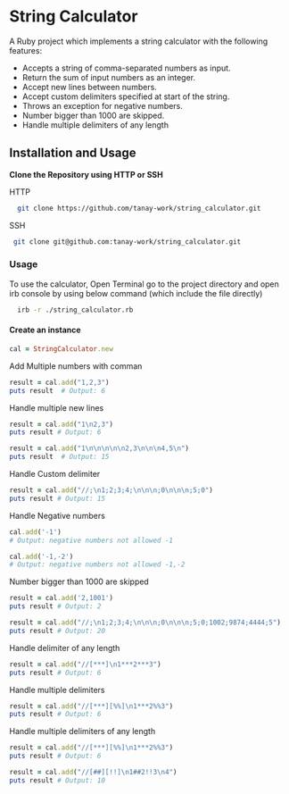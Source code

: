 # String Calculator

A Ruby project which implements a string calculator with the following features:

* Accepts a string of comma-separated numbers as input.
* Return the sum of input numbers as an integer.
* Accept new lines between numbers.
* Accept custom delimiters specified at start of the string.
* Throws an exception for negative numbers.
* Number bigger than 1000 are skipped.
* Handle multiple delimiters of any length


## Installation and Usage

  **Clone the Repository using HTTP or SSH**
  
  HTTP
  ```bash
    git clone https://github.com/tanay-work/string_calculator.git
  ```

  SSH
  ```bash
   git clone git@github.com:tanay-work/string_calculator.git
  ```

### Usage

To use the calculator, Open Terminal go to the project directory and open irb console by using below command (which include the file directly)
  ```bash
    irb -r ./string_calculator.rb
  ```

#### Create an instance
```ruby
cal = StringCalculator.new
```  

Add Multiple numbers with comman
```ruby
result = cal.add("1,2,3")
puts result  # Output: 6
```

Handle multiple new lines
```ruby
result = cal.add("1\n2,3")
puts result # Output: 6
```

```ruby
result = cal.add("1\n\n\n\n\n2,3\n\n\n4,5\n")
puts result  # Output: 15
```

Handle Custom delimiter
```ruby
result = cal.add("//;\n1;2;3;4;\n\n\n;0\n\n\n;5;0")
puts result # Output: 15
```

Handle Negative numbers
```ruby
cal.add('-1')
# Output: negative numbers not allowed -1
```

```ruby
cal.add('-1,-2')
# Output: negative numbers not allowed -1,-2
```

Number bigger than 1000 are skipped
```ruby
result = cal.add('2,1001')
puts result # Output: 2
```

```ruby
result = cal.add("//;\n1;2;3;4;\n\n\n;0\n\n\n;5;0;1002;9874;4444;5")
puts result # Output: 20
```

Handle delimiter of any length
```ruby
result = cal.add("//[***]\n1***2***3")
puts result # Output: 6
```

Handle multiple delimiters
```ruby
result = cal.add("//[***][%%]\n1***2%%3")
puts result # Output: 6
```

Handle multiple delimiters of any length
```ruby
result = cal.add("//[***][%%]\n1***2%%3")
puts result # Output: 6
```

```ruby
result = cal.add("//[##][!!]\n1##2!!3\n4")
puts result # Output: 10
```
